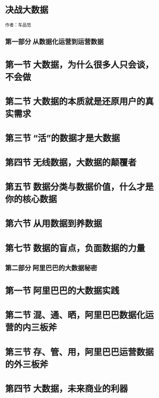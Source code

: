 决战大数据
=========

作者：车品觉

第一部分 从数据化运营到运营数据
--------------------------

# 第一节 大数据，为什么很多人只会谈，不会做

# 第二节 大数据的本质就是还原用户的真实需求

# 第三节 “活”的数据才是大数据

# 第四节 无线数据，大数据的颠覆者

# 第五节 数据分类与数据价值，什么才是你的核心数据

# 第六节 从用数据到养数据

# 第七节 数据的盲点，负面数据的力量

第二部分 阿里巴巴的大数据秘密
------------------------

# 第一节 阿里巴巴的大数据实践

# 第二节 混、通、晒，阿里巴巴数据化运营的内三板斧

# 第三节 存、管、用，阿里巴巴运营数据的外三板斧

# 第四节 大数据，未来商业的利器

